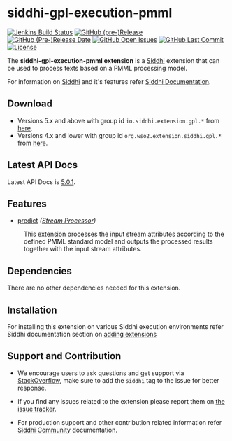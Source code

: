 siddhi-gpl-execution-pmml
======================================

  [![Jenkins Build Status](https://wso2.org/jenkins/job/siddhi/job/siddhi-gpl-execution-pmml/badge/icon)](https://wso2.org/jenkins/job/siddhi/job/siddhi-gpl-execution-pmml/)
  [![GitHub (pre-)Release](https://img.shields.io/github/release/siddhi-io/siddhi-gpl-execution-pmml/all.svg)](https://github.com/siddhi-io/siddhi-gpl-execution-pmml/releases)
  [![GitHub (Pre-)Release Date](https://img.shields.io/github/release-date-pre/siddhi-io/siddhi-gpl-execution-pmml.svg)](https://github.com/siddhi-io/siddhi-gpl-execution-pmml/releases)
  [![GitHub Open Issues](https://img.shields.io/github/issues-raw/siddhi-io/siddhi-gpl-execution-pmml.svg)](https://github.com/siddhi-io/siddhi-gpl-execution-pmml/issues)
  [![GitHub Last Commit](https://img.shields.io/github/last-commit/siddhi-io/siddhi-gpl-execution-pmml.svg)](https://github.com/siddhi-io/siddhi-gpl-execution-pmml/commits/master)
  [![License](https://img.shields.io/badge/License-Apache%202.0-blue.svg)](https://opensource.org/licenses/Apache-2.0)

The **siddhi-gpl-execution-pmml extension** is a <a target="_blank" href="https://siddhi.io/">Siddhi</a> extension
</a> that  can be used to process texts based on a PMML processing model.

For information on <a target="_blank" href="https://siddhi.io/">Siddhi</a> and it's features refer <a target="_blank" href="https://siddhi.io/redirect/docs.html">Siddhi Documentation</a>.

## Download

* Versions 5.x and above with group id `io.siddhi.extension.gpl.*` from <a target="_blank" href="https://mvnrepository.com/artifact/io.siddhi.extension.gpl.execution.pmml/siddhi-gpl-execution-pmml/">here</a>.
* Versions 4.x and lower with group id `org.wso2.extension.siddhi.gpl.*` from <a target="_blank" href="https://mvnrepository.com/artifact/org.wso2.extension.siddhi.gpl.execution.pmml/siddhi-gpl-execution-pmml">here</a>.

## Latest API Docs 

Latest API Docs is <a target="_blank" href="https://siddhi-io.github.io/siddhi-gpl-execution-pmml/api/5.0.1">5.0.1</a>.

## Features

* <a target="_blank" href="https://siddhi-io.github.io/siddhi-gpl-execution-pmml/api/5.0.1/#predict-stream-processor">predict</a> *(<a target="_blank" href="http://siddhi.io/en/v5.1/docs/query-guide/#stream-processor">Stream Processor</a>)*<br> <div style="padding-left: 1em;"><p><p style="word-wrap: break-word;margin: 0;">This extension processes the input stream attributes according to the defined PMML standard model and outputs the processed results together with the input stream attributes.</p></p></div>

## Dependencies 

There are no other dependencies needed for this extension. 

## Installation

For installing this extension on various Siddhi execution environments refer Siddhi documentation section on <a target="_blank" href="https://siddhi.io/redirect/add-extensions.html">adding extensions</a>

## Support and Contribution

* We encourage users to ask questions and get support via <a target="_blank" href="https://stackoverflow.com/questions/tagged/siddhi">StackOverflow</a>, make sure to add the `siddhi` tag to the issue for better response.

* If you find any issues related to the extension please report them on <a target="_blank" href="https://github.com/siddhi-io/siddhi-gpl-execution-pmml/issues">the issue tracker</a>.

* For production support and other contribution related information refer <a target="_blank" href="https://siddhi.io/community/">Siddhi Community</a> documentation.
